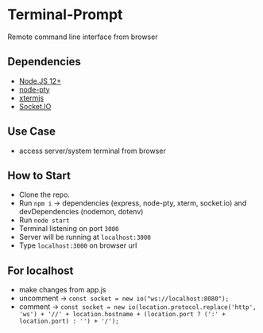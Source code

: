 # Terminal-Prompt
Remote command line interface from browser

## Dependencies

- [Node.JS 12+](https://nodejs.org/en/)
- [node-pty](https://github.com/microsoft/node-pty)
- [xtermjs](https://github.com/xtermjs/xterm.js)
- [Socket.IO](https://socket.io/)

## Use Case
- access server/system terminal from browser

## How to Start
- Clone the repo.
- Run `npm i` -> dependencies (express, node-pty, xterm, socket.io) and devDependencies (nodemon, dotenv)
- Run `node start`
- Terminal listening on port `3000`
- Server will be running at `localhost:3000`
- Type `localhost:3000` on browser url

## For localhost
- make changes from app.js
- uncomment -> `const socket = new io("ws://localhost:8080");`
- comment -> `const socket = new io(location.protocol.replace('http', 'ws') + '//' + location.hostname + (location.port ? (':' + location.port) : '') + '/');`